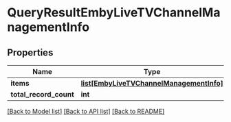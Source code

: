 # QueryResultEmbyLiveTVChannelManagementInfo

## Properties
Name | Type | Description | Notes
------------ | ------------- | ------------- | -------------
**items** | [**list[EmbyLiveTVChannelManagementInfo]**](EmbyLiveTVChannelManagementInfo.md) |  | [optional] 
**total_record_count** | **int** |  | [optional] 

[[Back to Model list]](../README.md#documentation-for-models) [[Back to API list]](../README.md#documentation-for-api-endpoints) [[Back to README]](../README.md)

